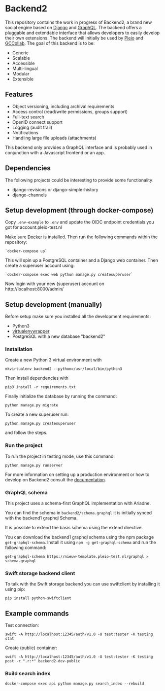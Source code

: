 # Backend2
This repository contains the work in progress of Backend2, a brand new social engine based on [Django](https://www.djangoproject.com/) and [GraphQL](http://graphql.org/). The backend offers a pluggable and extendable interface that allows developers to easily develop their own extensions. The backend will initially be used by [Pleio](https://www.pleio.nl) and [GCCollab](https://gccollab.ca). The goal of this backend is to be:

- Generic
- Scalable
- Accessible
- Multi-lingual
- Modular
- Extensible

## Features
- Object versioning, including archival requirements
- Access control (read/write permissions, groups support)
- Full-text search
- OpenID connect support
- Logging (audit trail)
- Notifications
- Handling large file uploads (attachments)

This backend only provides a GraphQL interface and is probably used in conjunction with a Javascript frontend or an app.

## Dependencies
The following projects could be interesting to provide some functionality:

- django-revisions or django-simple-history
- django-channels

## Setup development (through docker-compose)
Copy `.env-example` to `.env` and update the OIDC endpoint credentials you got for account.pleio-test.nl

Make sure [Docker](https://www.docker.com/) is installed. Then run the
following commands within the repository:

    `docker-compose up`

This will spin up a PostgreSQL container and a Django web container. Then
create a superuser account using:

    `docker-compose exec web python manage.py createsuperuser`

Now login with your new (superuser) account on http://localhost:8000/admin/

## Setup development (manually)
Before setup make sure you installed all the development requirements:

- Python3
- [virtualenvwrapper](https://virtualenvwrapper.readthedocs.io/en/latest/install.html)
- PostgreSQL with a new database "backend2"

### Installation
Create a new Python 3 virtual environment with

    mkvirtualenv backend2 --python=/usr/local/bin/python3

Then install dependencies with

    pip3 install -r requirements.txt

Finally initialize the database by running the command:

    python manage.py migrate

To create a new superuser run:

    python manage.py createsuperuser

and follow the steps.

### Run the project
To run the project in testing mode, use this command:

    python manage.py runserver

For more information on setting up a production environment or how to develop on Backend2 consult the [documentation](/docs).

### GraphQL schema

This project uses a schema-first GraphQL implementation with Ariadne.

You can find the schema in `backend2/schema.graphql` it is initially synced with the backend1 graphql Schema.

It is possible to extend the basis schema using the extend directive. 

You can download the backend1 graphql schema using the npm package `get-graphql-schema`. Install it using `npm -g get-graphql-schema` and run the following command:

`get-graphql-schema https://nieuw-template.pleio-test.nl/graphql > schema.graphql`

### Swift storage backend client

To talk with the Swift storage backend you can use swiftclient by installing it using pip:

`pip install python-swiftclient`

## Example commands

Test connection:

`swift -A http://localhost:12345/auth/v1.0 -U test:tester -K testing stat`

Create (public) container:

`swift -A http://localhost:12345/auth/v1.0 -U test:tester -K testing post -r ".r:*" backend2-dev-public`


### Build search index

`docker-compose exec api python manage.py search_index --rebuild`